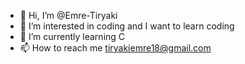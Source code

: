 - 👋 Hi, I’m @Emre-Tiryaki
- 👀 I’m interested in coding and I want to learn coding
- 🌱 I’m currently learning C
- 📫 How to reach me tiryakiemre18@gmail.com

<!---
Emre-Tiryaki/Emre-Tiryaki is a ✨ special ✨ repository because its `README.md` (this file) appears on your GitHub profile.
You can click the Preview link to take a look at your changes.
--->
